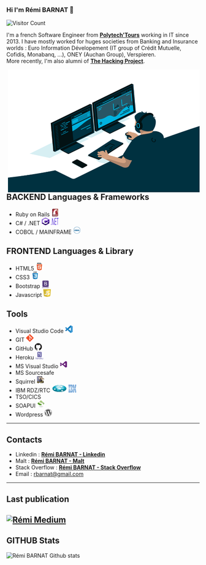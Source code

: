 ### Hi I'm Rémi BARNAT 👋
![Visitor Count](https://profile-counter.glitch.me/rbarnat/count.svg)

I'm a french Software Engineer from [**Polytech'Tours**](https://polytech.univ-tours.fr/version-francaise/navigation/cycle-ingenieur) working in IT since 2013. I have mostly worked for huges societies from Banking and Insurance worlds : Euro Information Dévelopement (IT group of  Crédit Mutuelle, Cofidis, Monabanq, ...), ONEY (Auchan Group), Verspieren.
</br>
More recently, I'm also alumni of [**The Hacking Project**](https://www.thehackingproject.org/).

  <img align="right" alt="GIF" src="https://github.com/rbarnat/rbarnat/blob/6523a3d0f114c4ec1b91463de09fab00c4dcd78e/code.gif?raw=true" width="500" height="320" />

## BACKEND Languages & Frameworks
- Ruby on Rails <img title="Rails" alt="Rails" src="https://raw.githubusercontent.com/rbarnat/rbarnat/master/myicons/rails-original-wordmark.svg" width="20" height="20"/>
- C# / .NET <img title="git" alt="git" src="https://raw.githubusercontent.com/rbarnat/rbarnat/master/myicons/c-sharp-c-seeklogo.com.svg" width="20" height="20" /> <img title="git" alt="git" src="https://raw.githubusercontent.com/rbarnat/rbarnat/master/myicons/downloads-dotnet.svg" width="20" height="20" />  
- COBOL / MAINFRAME <img title="git" alt="git" src="https://raw.githubusercontent.com/rbarnat/rbarnat/master/myicons/i-cobol.svg" width="20" height="20" />

## FRONTEND Languages & Library
- HTML5 <img title="html" alt="html" src="https://raw.githubusercontent.com/rbarnat/rbarnat/master/myicons/html5-original-wordmark.svg" width="20" height="20" />
- CSS3 <img title="CSS" alt="CSS" src="https://raw.githubusercontent.com/rbarnat/rbarnat/master/myicons/css3-original-wordmark.svg" width="20" height="20" />
- Bootstrap <img title="Bootstrap" alt="Bootstrap" src="https://raw.githubusercontent.com/rbarnat/rbarnat/master/myicons/bootstrap-plain-wordmark.svg" width="20" height="20"/>
- Javascript  <img title="git" alt="git" src="https://raw.githubusercontent.com/rbarnat/rbarnat/master/myicons/javascript-seeklogo.com.svg" width="20" height="20" />

## Tools
- Visual Studio Code <img title="git" alt="git" src="https://raw.githubusercontent.com/rbarnat/rbarnat/master/myicons/visual-studio-code-1.svg" width="20" height="20" />
- GIT <img title="git" alt="git" src="https://raw.githubusercontent.com/rbarnat/rbarnat/master/myicons/git-original.svg" width="20" height="20" />
- GitHub <img title="github" alt="github" src="https://raw.githubusercontent.com/rbarnat/rbarnat/master/myicons/github-original.svg" width="20" height="20" />
- Heroku <img title="heroku" alt="heroku" src="https://raw.githubusercontent.com/rbarnat/rbarnat/master/myicons/heroku-plain-wordmark.svg" width="20" height="20" />
- MS Visual Studio <img title="git" alt="git" src="https://raw.githubusercontent.com/rbarnat/rbarnat/master/myicons/Visual_Studio_2013_Logo.svg" width="20" height="20" />
- MS Sourcesafe
- Squirrel <img title="git" alt="git" src="https://raw.githubusercontent.com/rbarnat/rbarnat/master/myicons/squirreL_sql.svg" width="20" height="20" />
- IBM RDZ/RTC <img title="git" alt="git" src="https://raw.githubusercontent.com/rbarnat/rbarnat/master/myicons/IBM_RDZ_RTC.svg" width="40" height="20" /> <img title="git" alt="git" src="https://raw.githubusercontent.com/rbarnat/rbarnat/master/myicons/IBM_Services.svg" width="20" height="20" />  
- TSO/CICS
- SOAPUI <img title="git" alt="git" src="https://raw.githubusercontent.com/rbarnat/rbarnat/master/myicons/soapui-logo.svg" width="20" height="20" /> 
- Wordpress <img title="wordpress" alt="wordpress" src="https://raw.githubusercontent.com/rbarnat/rbarnat/master/myicons/wordpress-plain.svg" width="20" height="20"/>


---

## Contacts
- Linkedin : [**Rémi BARNAT - Linkedin**](https://fr.linkedin.com/in/r%C3%A9mi-barnat-813a5066)
- Malt : [**Rémi BARNAT - Malt**](https://www.malt.fr/profile/remibarnat)
- Stack Overflow : [**Rémi BARNAT - Stack Overflow**](https://stackoverflow.com/users/15519964/rbarnat) 
- Email : rbarnat@gmail.com
---

## Last publication
[![Rémi Medium](https://github-readme-medium.vercel.app/?username=rbarnat)](https://medium.com/@rbarnat)
---

## GITHUB Stats
<img align="left" alt="Rémi BARNAT Github stats" src="https://github-readme-stats.vercel.app/api?username=rbarnat&theme=tokyonight&show_icons=true&hide_border=true" />


